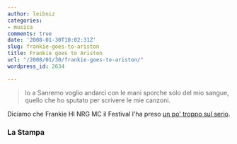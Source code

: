 ```yaml
---
author: leibniz
categories:
- musica
comments: true
date: '2008-01-30T10:02:31Z'
slug: frankie-goes-to-ariston
title: Frankie goes to Ariston
url: "/2008/01/30/frankie-goes-to-ariston/"
wordpress_id: 2634

---
```

> Io a Sanremo voglio andarci con le mani sporche solo del mio sangue, quello che ho sputato per scrivere le mie canzoni.


Diciamo che Frankie HI NRG MC il Festival l'ha preso [un po' troppo sul serio](http://www.lastampa.it/_web/cmstp/tmplrubriche/musica/grubrica.asp?ID_blog=37&ID_articolo=789&ID_sezione=62&sezione=News).

### La Stampa
